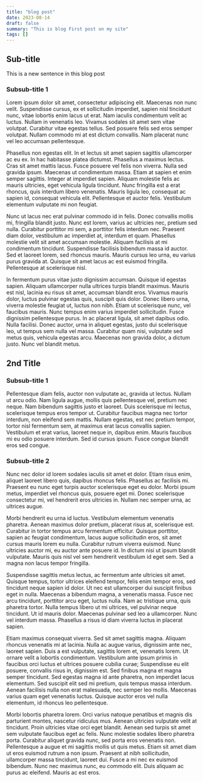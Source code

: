 ```yaml
---
title: "blog post"
date: 2023-08-14
draft: false
summary: "This is blog First post on my site"
tags: []
---
```


## Sub-title

This is a new sentence in this blog post

### Subsub-title 1 
Lorem ipsum dolor sit amet, consectetur adipiscing elit. Maecenas non nunc velit. Suspendisse cursus, ex et sollicitudin imperdiet, sapien nisl tincidunt nunc, vitae lobortis enim lacus ut erat. Nam iaculis condimentum velit ac luctus. Nullam in venenatis leo. Vivamus sodales sit amet sem vitae volutpat. Curabitur vitae egestas tellus. Sed posuere felis sed eros semper volutpat. Nullam commodo mi at est dictum convallis. Nam placerat nunc vel leo accumsan pellentesque.

Phasellus non egestas elit. In et lectus sit amet sapien sagittis ullamcorper ac eu ex. In hac habitasse platea dictumst. Phasellus a maximus lectus. Cras sit amet mattis lacus. Fusce posuere vel felis non viverra. Nulla sed gravida ipsum. Maecenas ut condimentum massa. Etiam at sapien et enim semper sagittis. Integer at imperdiet sapien. Aliquam molestie felis ac mauris ultricies, eget vehicula ligula tincidunt. Nunc fringilla est a erat rhoncus, quis interdum libero venenatis. Mauris ligula leo, consequat ac sapien id, consequat vehicula elit. Pellentesque et auctor felis. Vestibulum elementum vulputate mi non feugiat.

Nunc ut lacus nec erat pulvinar commodo id in felis. Donec convallis mollis mi, fringilla blandit justo. Nunc est lorem, varius ac ultricies nec, pretium sed nulla. Curabitur porttitor mi sem, a porttitor felis interdum nec. Praesent diam dolor, vestibulum ac imperdiet at, interdum et quam. Phasellus molestie velit sit amet accumsan molestie. Aliquam facilisis at mi condimentum tincidunt. Suspendisse facilisis bibendum massa id auctor. Sed et laoreet lorem, sed rhoncus mauris. Mauris cursus leo urna, eu varius purus gravida at. Quisque sit amet lacus ac est euismod fringilla. Pellentesque at scelerisque nisl.

In fermentum purus vitae justo dignissim accumsan. Quisque id egestas sapien. Aliquam ullamcorper nulla ultrices turpis blandit maximus. Mauris est nisl, lacinia eu risus sit amet, accumsan blandit eros. Vivamus mauris dolor, luctus pulvinar egestas quis, suscipit quis dolor. Donec libero urna, viverra molestie feugiat ut, luctus non nibh. Etiam ut scelerisque nunc, vel faucibus mauris. Nunc tempus enim varius imperdiet sollicitudin. Fusce dignissim pellentesque purus. In ac placerat ligula, sit amet dapibus odio. Nulla facilisi. Donec auctor, urna in aliquet egestas, justo dui scelerisque leo, ut tempus sem nulla vel massa. Curabitur quam nisi, vulputate sed metus quis, vehicula egestas arcu. Maecenas non gravida dolor, a dictum justo. Nunc vel blandit metus.

## 2nd Title

### Subsub-title 1
Pellentesque diam felis, auctor non vulputate ac, gravida ut lectus. Nullam ut arcu odio. Nam ligula augue, mollis quis pellentesque vel, pretium nec neque. Nam bibendum sagittis justo et laoreet. Duis scelerisque mi lectus, scelerisque tempus eros tempor ut. Curabitur faucibus magna nec tortor interdum, non eleifend sem mattis. Nullam egestas, est nec pretium tempor, tortor nisl fermentum sem, at maximus erat lacus convallis sapien. Vestibulum et erat varius, laoreet neque in, dapibus enim. Mauris faucibus mi eu odio posuere interdum. Sed id cursus ipsum. Fusce congue blandit eros sed congue.

### Subsub-title 2
Nunc nec dolor id lorem sodales iaculis sit amet et dolor. Etiam risus enim, aliquet laoreet libero quis, dapibus rhoncus felis. Phasellus ac facilisis mi. Praesent eu nunc eget turpis auctor scelerisque eget eu dolor. Morbi ipsum metus, imperdiet vel rhoncus quis, posuere eget mi. Donec scelerisque consectetur mi, vel hendrerit eros ultricies in. Nullam nec semper urna, ac ultrices augue.

Morbi hendrerit eu urna id luctus. Vestibulum elementum venenatis pharetra. Aenean maximus dolor pretium, placerat risus at, scelerisque est. Curabitur in tortor tempus arcu fermentum efficitur. Quisque porttitor, sapien ac feugiat condimentum, lacus augue sollicitudin eros, sit amet cursus mauris lorem eu nulla. Curabitur rutrum viverra euismod. Nunc ultricies auctor mi, eu auctor ante posuere id. In dictum nisi ut ipsum blandit vulputate. Mauris quis nisl vel sem hendrerit vestibulum id eget sem. Sed a magna non lacus tempor fringilla.

Suspendisse sagittis metus lectus, ac fermentum ante ultricies sit amet. Quisque tempus, tortor ultrices eleifend tempor, felis enim tempor eros, sed tincidunt neque sapien id dolor. Ut nec est ullamcorper dui suscipit finibus eget in nulla. Maecenas a bibendum magna, a venenatis massa. Fusce nec arcu tincidunt, porttitor arcu eget, luctus nulla. Nam ac tristique urna, quis pharetra tortor. Nulla tempus libero ut mi ultrices, vel pulvinar neque tincidunt. Ut id mauris dolor. Maecenas pulvinar sed leo a ullamcorper. Nunc vel interdum massa. Phasellus a risus id diam viverra luctus in placerat sapien.

Etiam maximus consequat viverra. Sed sit amet sagittis magna. Aliquam rhoncus venenatis mi at lacinia. Nulla ac augue varius, dignissim ante nec, laoreet sapien. Duis a est vulputate, sagittis lorem et, venenatis lorem. Ut ornare velit a lobortis condimentum. Vestibulum ante ipsum primis in faucibus orci luctus et ultrices posuere cubilia curae; Suspendisse eu elit posuere, convallis risus in, dignissim est. Sed finibus magna et magna semper tincidunt. Sed egestas magna id ante pharetra, non imperdiet lacus elementum. Sed suscipit elit sed mi pretium, quis tempus massa interdum. Aenean facilisis nulla non erat malesuada, nec semper leo mollis. Maecenas varius quam eget venenatis luctus. Quisque auctor eros vel nulla elementum, id rhoncus leo pellentesque.

Morbi lobortis pharetra lorem. Orci varius natoque penatibus et magnis dis parturient montes, nascetur ridiculus mus. Aenean ultricies vulputate velit at tincidunt. Proin ultricies vitae orci eget blandit. Aenean sed turpis sit amet sem vulputate faucibus eget ac felis. Nunc molestie sodales libero pharetra porta. Curabitur aliquet gravida nunc, sed porta eros venenatis non. Pellentesque a augue et mi sagittis mollis ut quis metus. Etiam sit amet diam ut eros euismod rutrum a non ipsum. Praesent at nibh sollicitudin, ullamcorper massa tincidunt, laoreet dui. Fusce a mi nec ex euismod bibendum. Nunc nec maximus nunc, eu commodo elit. Duis aliquam ac purus ac eleifend. Mauris ac est eros.

